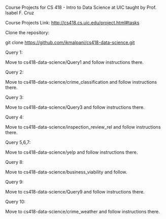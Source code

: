 Course Projects for CS 418 - Intro to Data Science at UIC taught by Prof. Isabel F. Cruz

Course Projects Link: http://cs418.cs.uic.edu/project.html#tasks

Clone the repository:

git clone https://github.com/ikmalpani/cs418-data-science.git

Query 1:

Move to cs418-data-science/Query1 and follow instructions there.

Query 2:

Move to cs418-data-science/crime_classification and follow instructions there.

Query 3:

Move to cs418-data-science/Query3 and follow instructions there.

Query 4:

Move to cs418-data-science/inspection_review_rel and follow instructions there.

Query 5,6,7:

Move to cs418-data-science/yelp and follow instructions there.

Query 8:

Move to cs418-data-science/business_viability and follow.

Query 9:

Move to cs418-data-science/Query9 and follow instructions there.

Query 10:

Move to cs418-data-science/crime_weather and follow instructions there.
